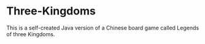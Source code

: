 # Three-Kingdoms
This is a self-created Java version of a Chinese board game called Legends of three Kingdoms.
